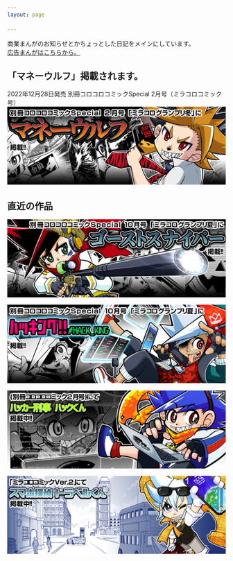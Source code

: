 ```yaml
---
layout: page

---
```

商業まんがのお知らせとかちょっとした日記をメインにしています。  
[広告まんがはこちらから。](https://admanga.rock54.net/) 

## 「マネーウルフ」掲載されます。
2022年12月28日発売 別冊コロコロコミックSpecial 2月号（ミラコロコミック号）  
[![マネーウルフ](images/news/202212_miracoro_moneywolf.jpg "マネーウルフ")](https://amzn.to/3TKaQej)

## 直近の作品
[![ゴーストスナイパー](images/news/202208_miracoro_sniper.jpg "ゴーストスナイパー")](https://amzn.to/43Om4Dk)

[![ハッキング!!](images/news/202108_miracoro_king.jpg "ハッキング!!")](https://amzn.to/43Om4Dk)

![ハッカー刑事 ハックくん](images/news/202012_betsucoro_hack.jpg "ハッカー刑事 ハックくん")

![スマホ探偵 トラベルくん](images/news/202001_miracoro_travel.jpg "スマホ探偵 トラベルくん")
